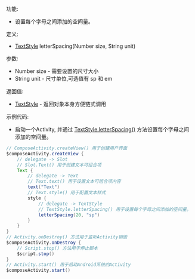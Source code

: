 功能:

+ 设置每个字母之间添加的空间量。

定义:

+ [TextStyle](/API/UI/Compose/Theme/Typography/TextStyle/README.md) letterSpacing(Number size, String unit)

参数:

+ Number size - 需要设置的尺寸大小
+ String unit - 尺寸单位,可选值有 sp 和 em

返回值:

+ [TextStyle](/API/UI/Compose/Theme/Typography/TextStyle/README.md) - 返回对象本身方便链式调用

示例代码:

+ 启动一个Activity,
  并通过 [TextStyle.letterSpacing()](/API/UI/Compose/Theme/Typography/TextStyle/README.md?id=letterSpacing)
  方法设置每个字母之间添加的空间量。

```groovy
// ComposeActivity.createView() 用于创建用户界面
$composeActivity.createView {
    // delegate -> Slot
    // Slot.Text() 用于创建文本可组合项
    Text {
        // delegate -> Text
        // Text.text() 用于设置文本可组合项内容
        text("Text")
        // Text.style() 用于配置文本样式
        style {
            // delegate -> TextStyle
            // TextStyle.letterSpacing() 用于设置每个字母之间添加的空间量。
            letterSpacing(20, "sp")
        }
    }
}
// Activity.onDestroy() 方法用于监听Activity销毁
$composeActivity.onDestroy {
    // Script.stop() 方法用于停止脚本
    $script.stop()
}
// Activity.start() 用于启动Android系统的Activity
$composeActivity.start()
```